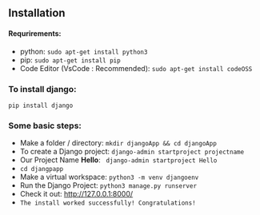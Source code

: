 ## Installation

#### Requrirements:
- python: `sudo apt-get install python3`
- pip: `sudo apt-get install pip`
- Code Editor (VsCode : Recommended): 
  ```sudo apt-get install codeOSS```

### To install django: 
``pip install django``

### Some basic steps:

- Make a folder / directory: 
``mkdir djangoApp && cd djangoApp``
- To create a Django project:
``django-admin startproject projectname ``
- Our Project Name <b>Hello</b>: 
`` django-admin startproject Hello``
- ``cd djangpapp``
- Make a virtual workspace: ``python3 -m venv djangoenv ``
- Run the Django Project: ``python3 manage.py runserver``
- Check it out: http://127.0.0.1:8000/ 
- ``The install worked successfully! Congratulations!``